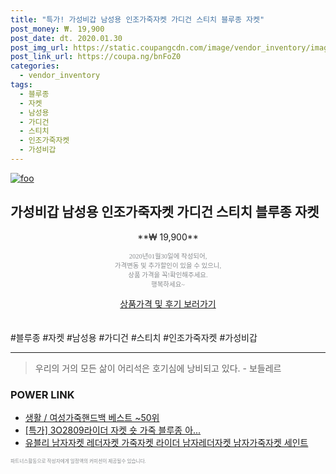 ```yaml
--- 
title: "특가! 가성비갑 남성용 인조가죽자켓 가디건 스티치 블루종 자켓" 
post_money: ₩. 19,900 
post_date: dt. 2020.01.30 
post_img_url: https://static.coupangcdn.com/image/vendor_inventory/images/2019/03/05/18/1/fe0aa473-61db-447d-9901-284f1d86d66a.jpg 
post_link_url: https://coupa.ng/bnFoZ0 
categories: 
  - vendor_inventory 
tags: 
  - 블루종 
  - 자켓 
  - 남성용 
  - 가디건 
  - 스티치 
  - 인조가죽자켓 
  - 가성비갑 
--- 
```

[![foo](https://static.coupangcdn.com/image/vendor_inventory/images/2019/03/05/18/1/fe0aa473-61db-447d-9901-284f1d86d66a.jpg)](https://coupa.ng/bnFoZ0) 

## 가성비갑 남성용 인조가죽자켓 가디건 스티치 블루종 자켓 
<p style="text-align: center;">**₩ 19,900**</p> 
<p style="text-align: center;"><span style="color: #898c8f; font-family: Georgia,Times,serif; font-size: 0.75em;">2020년01월30일에 작성되어, <br>가격변동 및 추가할인이 있을 수 있으니,<br> 상품 가격을 꼭!확인해주세요.<br>행복하세요~</span> 
</p>	 
<div markdown="0" style="text-align: center;"><a href="https://coupa.ng/bnFoZ0" class="btn btn--success">상품가격 및 후기 보러가기</a></div> 
<br><br> 
  #블루종 #자켓 #남성용 #가디건 #스티치 #인조가죽자켓 #가성비갑 
<hr> 

> 우리의 거의 모든 삶이 어리석은 호기심에 낭비되고 있다. - 보들레르 


### POWER LINK

* <a href="https://blog.naver.com/santokki14/221789603881" target="_blank">생활 / 여성가죽핸드백 베스트 ~50위</a>
* <a href="https://blog.naver.com/sakai111/221787016990" target="_blank">[특가] 3O2809라이더 자켓 숏 가죽 블루종 아...</a>
* <a href="https://blog.naver.com/an0733/221785001686" target="_blank">유블리 남자자켓 레더자켓 가죽자켓 라이더 남자레더자켓 남자가죽자켓 세인트</a>

<span style="color: #898c8f; font-family: Georgia,Times,serif; font-size: 0.55em;">파트너스활동으로 작성자에게 일정액의 커미션이 제공될수 있습니다.</span> 
